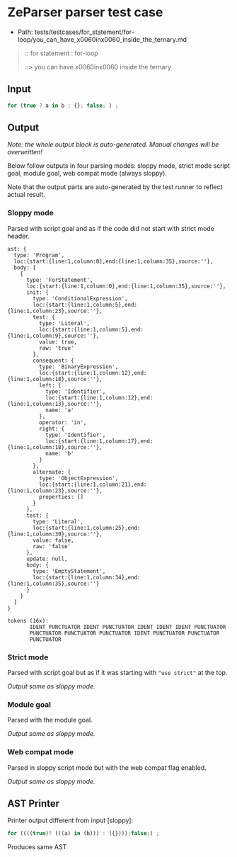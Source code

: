 # ZeParser parser test case

- Path: tests/testcases/for_statement/for-loop/you_can_have_x0060inx0060_inside_the_ternary.md

> :: for statement : for-loop
>
> ::> you can have x0060inx0060 inside the ternary

## Input

`````js
for (true ? a in b : {}; false; ) ;
`````

## Output

_Note: the whole output block is auto-generated. Manual changes will be overwritten!_

Below follow outputs in four parsing modes: sloppy mode, strict mode script goal, module goal, web compat mode (always sloppy).

Note that the output parts are auto-generated by the test runner to reflect actual result.

### Sloppy mode

Parsed with script goal and as if the code did not start with strict mode header.

`````
ast: {
  type: 'Program',
  loc:{start:{line:1,column:0},end:{line:1,column:35},source:''},
  body: [
    {
      type: 'ForStatement',
      loc:{start:{line:1,column:0},end:{line:1,column:35},source:''},
      init: {
        type: 'ConditionalExpression',
        loc:{start:{line:1,column:5},end:{line:1,column:23},source:''},
        test: {
          type: 'Literal',
          loc:{start:{line:1,column:5},end:{line:1,column:9},source:''},
          value: true,
          raw: 'true'
        },
        consequent: {
          type: 'BinaryExpression',
          loc:{start:{line:1,column:12},end:{line:1,column:18},source:''},
          left: {
            type: 'Identifier',
            loc:{start:{line:1,column:12},end:{line:1,column:13},source:''},
            name: 'a'
          },
          operator: 'in',
          right: {
            type: 'Identifier',
            loc:{start:{line:1,column:17},end:{line:1,column:18},source:''},
            name: 'b'
          }
        },
        alternate: {
          type: 'ObjectExpression',
          loc:{start:{line:1,column:21},end:{line:1,column:23},source:''},
          properties: []
        }
      },
      test: {
        type: 'Literal',
        loc:{start:{line:1,column:25},end:{line:1,column:30},source:''},
        value: false,
        raw: 'false'
      },
      update: null,
      body: {
        type: 'EmptyStatement',
        loc:{start:{line:1,column:34},end:{line:1,column:35},source:''}
      }
    }
  ]
}

tokens (16x):
       IDENT PUNCTUATOR IDENT PUNCTUATOR IDENT IDENT IDENT PUNCTUATOR
       PUNCTUATOR PUNCTUATOR PUNCTUATOR IDENT PUNCTUATOR PUNCTUATOR
       PUNCTUATOR
`````

### Strict mode

Parsed with script goal but as if it was starting with `"use strict"` at the top.

_Output same as sloppy mode._

### Module goal

Parsed with the module goal.

_Output same as sloppy mode._

### Web compat mode

Parsed in sloppy script mode but with the web compat flag enabled.

_Output same as sloppy mode._

## AST Printer

Printer output different from input [sloppy]:

````js
for ((((true)? (((a) in (b))) : ({})));false;) ;
````

Produces same AST
